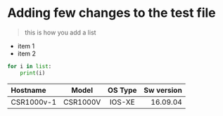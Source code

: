 # Adding few changes to the test file
> this is how you add a list
- item 1
- item 2

```python
for i in list:
    print(i)
``` 

| Hostname       | Model     | OS Type     | Sw version     |
| :------------- | :----------: | :-----------: |-----------: |
|  CSR1000v-1 | CSR1000V | IOS-XE | 16.09.04 |

